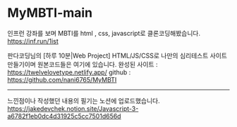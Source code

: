 # MyMBTI-main


인프런 강좌를 보며 MBTI를 html , css, javascript로 클론코딩해봤습니다.
https://inf.run/1ist

판다코딩님의 [하루 10분|Web Project] HTML/JS/CSS로 나만의 심리테스트 사이트 만들기이며 원본코드들은 여기에 있습니다.
완성된 사이트 : https://twelvelovetype.netlify.app/
github : https://github.com/nani6765/MyMBTI

---
느낀점이나 작성했던 내용의 필기는 노션에 업로드했습니다. 
https://jakedevchek.notion.site/Javascript-3-a6782f1eb0dc4d31925c5cc7501d656d
